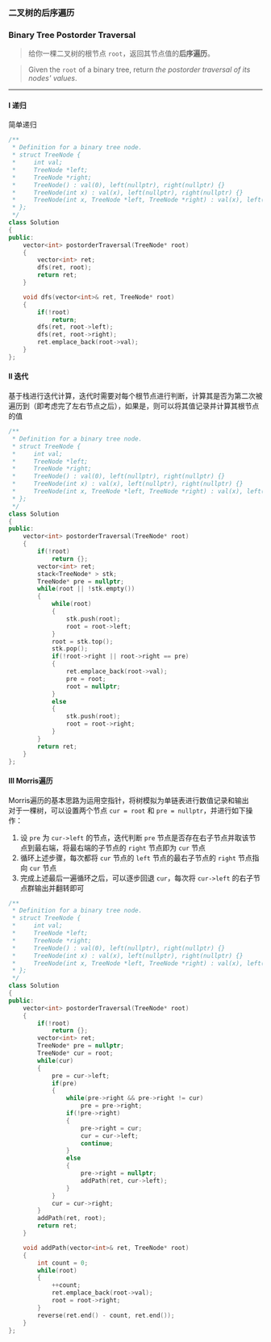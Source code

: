 ### 二叉树的后序遍历
### Binary Tree Postorder Traversal

> 给你一棵二叉树的根节点 `root`，返回其节点值的**后序遍历**。  

> Given the `root` of a binary tree, return *the postorder traversal of its nodes' values*.  

----------

#### I 递归

简单递归

```cpp
/**
 * Definition for a binary tree node.
 * struct TreeNode {
 *     int val;
 *     TreeNode *left;
 *     TreeNode *right;
 *     TreeNode() : val(0), left(nullptr), right(nullptr) {}
 *     TreeNode(int x) : val(x), left(nullptr), right(nullptr) {}
 *     TreeNode(int x, TreeNode *left, TreeNode *right) : val(x), left(left), right(right) {}
 * };
 */
class Solution 
{
public:
    vector<int> postorderTraversal(TreeNode* root) 
    {
        vector<int> ret;
        dfs(ret, root);
        return ret;
    }

    void dfs(vector<int>& ret, TreeNode* root)
    {
        if(!root)
            return;
        dfs(ret, root->left);
        dfs(ret, root->right);
        ret.emplace_back(root->val);
    }
};
```

#### II 迭代

基于栈进行迭代计算，迭代时需要对每个根节点进行判断，计算其是否为第二次被遍历到（即考虑完了左右节点之后），如果是，则可以将其值记录并计算其根节点的值  

```cpp
/**
 * Definition for a binary tree node.
 * struct TreeNode {
 *     int val;
 *     TreeNode *left;
 *     TreeNode *right;
 *     TreeNode() : val(0), left(nullptr), right(nullptr) {}
 *     TreeNode(int x) : val(x), left(nullptr), right(nullptr) {}
 *     TreeNode(int x, TreeNode *left, TreeNode *right) : val(x), left(left), right(right) {}
 * };
 */
class Solution 
{
public:
    vector<int> postorderTraversal(TreeNode* root) 
    {
        if(!root)
            return {};
        vector<int> ret;
        stack<TreeNode* > stk;
        TreeNode* pre = nullptr;
        while(root || !stk.empty())
        {
            while(root)
            {
                stk.push(root);
                root = root->left;
            }
            root = stk.top();
            stk.pop();
            if(!root->right || root->right == pre)
            {
                ret.emplace_back(root->val);
                pre = root;
                root = nullptr;
            }
            else
            {
                stk.push(root);
                root = root->right;
            }
        }
        return ret;
    }
};
```

#### III Morris遍历

Morris遍历的基本思路为运用空指针，将树模拟为单链表进行数值记录和输出  
对于一棵树，可以设置两个节点 `cur = root` 和 `pre = nullptr`，并进行如下操作：  
1. 设 `pre` 为 `cur->left` 的节点，迭代判断 `pre` 节点是否存在右子节点并取该节点到最右端，将最右端的子节点的 `right` 节点即为 `cur` 节点  
2. 循环上述步骤，每次都将 `cur` 节点的 `left` 节点的最右子节点的 `right` 节点指向 `cur` 节点  
3. 完成上述最后一遍循环之后，可以逐步回退 `cur`，每次将 `cur->left` 的右子节点群输出并翻转即可  

```cpp
/**
 * Definition for a binary tree node.
 * struct TreeNode {
 *     int val;
 *     TreeNode *left;
 *     TreeNode *right;
 *     TreeNode() : val(0), left(nullptr), right(nullptr) {}
 *     TreeNode(int x) : val(x), left(nullptr), right(nullptr) {}
 *     TreeNode(int x, TreeNode *left, TreeNode *right) : val(x), left(left), right(right) {}
 * };
 */
class Solution 
{
public:
    vector<int> postorderTraversal(TreeNode* root) 
    {
        if(!root)
            return {};
        vector<int> ret;
        TreeNode* pre = nullptr;
        TreeNode* cur = root;
        while(cur)
        {
            pre = cur->left;
            if(pre)
            {
                while(pre->right && pre->right != cur)
                    pre = pre->right;
                if(!pre->right)
                {
                    pre->right = cur;
                    cur = cur->left;
                    continue;
                }
                else
                {
                    pre->right = nullptr;
                    addPath(ret, cur->left);
                }
            }
            cur = cur->right;
        }
        addPath(ret, root);
        return ret;
    }

    void addPath(vector<int>& ret, TreeNode* root)
    {
        int count = 0;
        while(root)
        {
            ++count;
            ret.emplace_back(root->val);
            root = root->right;
        }
        reverse(ret.end() - count, ret.end());
    }
};
```
